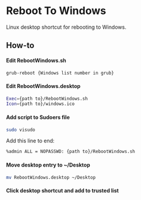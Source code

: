  # Reboot To Windows
 
 Linux desktop shortcut for rebooting to Windows.
 
 ## How-to
 #### Edit RebootWindows.sh
 ```bash
grub-reboot {Windows list number in grub}
```
#### Edit RebootWindows.desktop
 ```bash
Exec={path to}/RebootWindows.sh
Icon={path to}/windows.ico
```

#### Add script to Sudoers file
 ```bash
sudo visudo
```
   Add this line to end:
 ```bash
%admin ALL = NOPASSWD: {path to}/RebootWindows.sh
```

#### Move desktop entry to ~/Desktop
 ```bash
mv RebootWindows.desktop ~/Desktop
```

#### Click desktop shortcut and add to trusted list
